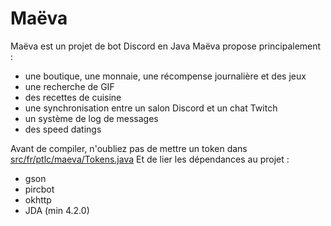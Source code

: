 # Maëva

Maëva est un projet de bot Discord en Java
Maëva propose principalement :
 - une boutique, une monnaie, une récompense journalière et des jeux
 - une recherche de GIF
 - des recettes de cuisine
 - une synchronisation entre un salon Discord et un chat Twitch
 - un système de log de messages
 - des speed datings

Avant de compiler, n'oubliez pas de mettre un token dans [src/fr/ptlc/maeva/Tokens.java](src/fr/ptlc/maeva/Tokens.java)
Et de lier les dépendances au projet :
 - gson
 - pircbot
 - okhttp
 - JDA (min 4.2.0)